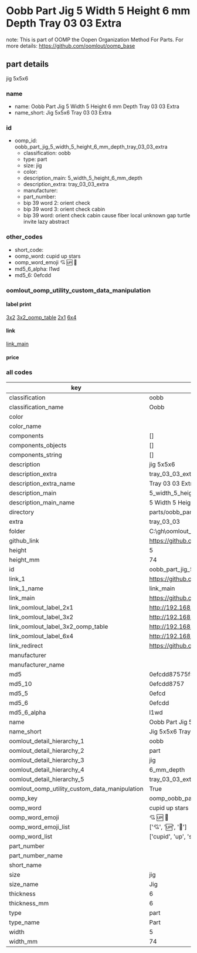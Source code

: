 # Oobb Part Jig 5 Width 5 Height 6 mm Depth Tray 03 03 Extra  

note: This is part of OOMP the Oopen Organization Method For Parts. For more details: https://github.com/oomlout/oomp_base

##  part details
  



jig 5x5x6



### name
* name: Oobb Part Jig 5 Width 5 Height 6 mm Depth Tray 03 03 Extra
* name_short: Jig 5x5x6 Tray 03 03 Extra
### id
* oomp_id: oobb_part_jig_5_width_5_height_6_mm_depth_tray_03_03_extra
  * classification: oobb
  * type: part
  * size: jig
  * color: 
  * description_main: 5_width_5_height_6_mm_depth
  * description_extra: tray_03_03_extra
  * manufacturer: 
  * part_number: 
  * bip 39 word 2: orient check
  * bip 39 word 3: orient check cabin
  * bip 39 word: orient check cabin cause fiber local unknown gap turtle invite lazy abstract

### other_codes
* short_code: 
* oomp_word: cupid up stars
* oomp_word_emoji :cupid: :up: :stars:
* md5_6_alpha: l1wd
* md5_6: 0efcdd






### oomlout_oomp_utility_custom_data_manipulation
#### label print
[3x2](http://192.168.1.245:1112/?label=oomp%20l1wd)
[3x2_oomp_table](http://192.168.1.108:1112/?label=oomp%20l1wd)
[2x1](http://192.168.1.242:1112/?label=oomp%20l1wd)
[6x4](http://192.168.1.55:1112/?label=oomp%20l1wd)    

#### link

[link_main](https://github.com/oomlout/oomlout_oobb_version_4_generated_parts/tree/main/navigation_oomp/oobb/part/jig/5_width_5_height_6_mm_depth/tray_03_03_extra/part)                              

#### price







### all codes 
| key | value |  
| --- | --- |  
| classification | oobb |  
| classification_name | Oobb |  
| color |  |  
| color_name |  |  
| components | [] |  
| components_objects | [] |  
| components_string | [] |  
| description | jig 5x5x6 |  
| description_extra | tray_03_03_extra |  
| description_extra_name | Tray 03 03 Extra |  
| description_main | 5_width_5_height_6_mm_depth |  
| description_main_name | 5 Width 5 Height 6 mm Depth |  
| directory | parts/oobb_part_jig_5_width_5_height_6_mm_depth_tray_03_03_extra |  
| extra | tray_03_03 |  
| folder | C:\gh\oomlout_oobb_version_4_generated_parts\parts\oobb_part_jig_5_width_5_height_6_mm_depth_tray_03_03_extra |  
| github_link | https://github.com/oomlout/oomlout_oomp_part_src/tree/main/parts/oobb_part_jig_5_width_5_height_6_mm_depth_tray_03_03_extra |  
| height | 5 |  
| height_mm | 74 |  
| id | oobb_part_jig_5_width_5_height_6_mm_depth_tray_03_03_extra |  
| link_1 | https://github.com/oomlout/oomlout_oobb_version_4_generated_parts/tree/main/navigation_oomp/oobb/part/jig/5_width_5_height_6_mm_depth/tray_03_03_extra/part |  
| link_1_name | link_main |  
| link_main | https://github.com/oomlout/oomlout_oobb_version_4_generated_parts/tree/main/navigation_oomp/oobb/part/jig/5_width_5_height_6_mm_depth/tray_03_03_extra/part |  
| link_oomlout_label_2x1 | http://192.168.1.242:1112/?label=oomp%20l1wd |  
| link_oomlout_label_3x2 | http://192.168.1.245:1112/?label=oomp%20l1wd |  
| link_oomlout_label_3x2_oomp_table | http://192.168.1.108:1112/?label=oomp%20l1wd |  
| link_oomlout_label_6x4 | http://192.168.1.55:1112/?label=oomp%20l1wd |  
| link_redirect | https://github.com/oomlout/oomlout_oobb_version_4_generated_parts/tree/main/parts/oobb_jig_05_05_06_ex_tray_03_03 |  
| manufacturer |  |  
| manufacturer_name |  |  
| md5 | 0efcdd87575f5dbe0d2ad2483f89c4e4 |  
| md5_10 | 0efcdd8757 |  
| md5_5 | 0efcd |  
| md5_6 | 0efcdd |  
| md5_6_alpha | l1wd |  
| name | Oobb Part Jig 5 Width 5 Height 6 mm Depth Tray 03 03 Extra |  
| name_short | Jig 5x5x6 Tray 03 03 Extra |  
| oomlout_detail_hierarchy_1 | oobb |  
| oomlout_detail_hierarchy_2 | part |  
| oomlout_detail_hierarchy_3 | jig |  
| oomlout_detail_hierarchy_4 | 6_mm_depth |  
| oomlout_detail_hierarchy_5 | tray_03_03_extra |  
| oomlout_oomp_utility_custom_data_manipulation | True |  
| oomp_key | oomp_oobb_part_jig_5_width_5_height_6_mm_depth_tray_03_03_extra |  
| oomp_word | cupid up stars |  
| oomp_word_emoji | :cupid: :up: :stars: |  
| oomp_word_emoji_list | [':cupid:', ':up:', ':stars:'] |  
| oomp_word_list | ['cupid', 'up', 'stars'] |  
| part_number |  |  
| part_number_name |  |  
| short_name |  |  
| size | jig |  
| size_name | Jig |  
| thickness | 6 |  
| thickness_mm | 6 |  
| type | part |  
| type_name | Part |  
| width | 5 |  
| width_mm | 74 |  
